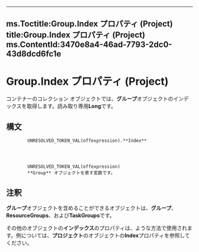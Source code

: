 

---
ms.Toctitle:Group.Index プロパティ (Project)
title:Group.Index プロパティ (Project)
ms.ContentId:3470e8a4-46ad-7793-2dc0-43d8dcd6fc1e
---
# Group.Index プロパティ (Project)




コンテナーのコレクション オブジェクトでは、**グループ**オブジェクトのインデックスを取得します。読み取り専用**Long**です。

## 構文

            UNRESOLVED_TOKEN_VAL(offexpression).**Index**




            UNRESOLVED_TOKEN_VAL(offexpression)
            **Group** オブジェクトを表す変数です。



## 注釈
**グループ**オブジェクトを含めることができるオブジェクトは、**グループ**、 **ResourceGroups**、および**TaskGroups**です。



その他のオブジェクトの**インデックス**のプロパティは、ような方法で使用されます。例については、**プロジェクト**のオブジェクトの**Index**プロパティを参照してください。




